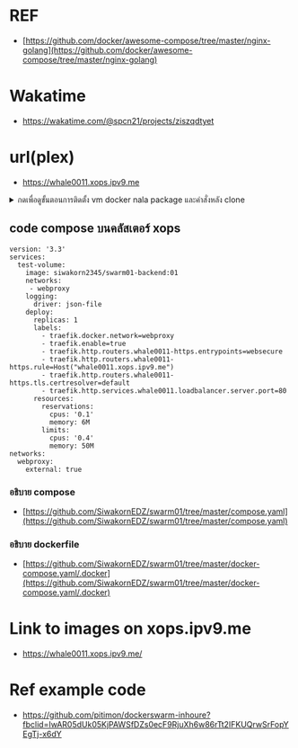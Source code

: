 # REF

- [https://github.com/docker/awesome-compose/tree/master/nginx-golang](https://github.com/docker/awesome-compose/tree/master/nginx-golang)

# Wakatime

- https://wakatime.com/@spcn21/projects/ziszqdtyet

# url(plex)

- https://whale0011.xops.ipv9.me


<details>
  <summary> กดเพื่อดูขั้นตอนการติดตั้ง vm docker nala package และคำสั่งหลัง clone</summary>
  
## เตรียมมการติดตั้ง vm สำหรับการทำ manager และ 2 swarmnode 
## สเปค cpu 2 core ram 2GB disk 32 network ipv4 DHCP ipv6 static กำหนด ssh key
## คำสั่งเข้าสิทธิ  root 

```
sudo -i
```

## เปลี่ยนชื่อ hostname 

```
hostnamectl set-hostname “Change name”
```

## ติดตั้ง docker

```
apt update ; apt upgrade -y
```

```
apt-get install \
    ca-certificates \
    curl wget \
    gnupg \
    lsb-release -y

```

```
mkdir -m 0755 -p /etc/apt/keyrings
```

```
curl -fsSL https://download.docker.com/linux/ubuntu/gpg | gpg --dearmor -o /etc/apt/keyrings/docker.gpg
```

```
echo \
  "deb [arch=$(dpkg --print-architecture) signed-by=/etc/apt/keyrings/docker.gpg] https://download.docker.com/linux/ubuntu \
  $(lsb_release -cs) stable" |  tee /etc/apt/sources.list.d/docker.list > /dev/null
```

```
apt-get update
```

```
apt-get install docker-ce docker-ce-cli containerd.io docker-buildx-plugin docker-compose-plugin -y
```

## ติดตั้ง nala package management แทน apt package management


```
wget https://gitlab.com/volian/nala/uploads/605d833bdffd23cee4bb6670b2d6c27b/nala_0.12.1_all.deb
```

```
dpkg -i nala_0.12.1_all.deb 
```

```
apt-get -f install -y 
```

```
tee -a /etc/apt/sources.list.d/nala-sources.list <<EOF 
```

```
deb https://mirror1.ku.ac.th/ubuntu/ jammy main restricted universe multiverse
deb https://mirrors.nipa.cloud/ubuntu/ jammy main restricted universe multiverse
deb https://mirror.kku.ac.th/ubuntu/ jammy main restricted universe multiverse
deb http://mirror1.totbb.net/ubuntu/ jammy main restricted universe multiverse
EOF
```

```
nala update  
```

```
nala upgrade -y 
```

```
nala list —upgradable
```

```
nala install htop dnsutils mtr -y
```

```
reboot
```

## ทำการโคลน vm สำหรับการใช้สร้าง vm manager swarm vm swarm1 vm swarm2

```
cp /dev/null /etc/machine-id
```

```
rm /var/lib/dbus/machine-id
```

```
ln -s /etc/machine-id /var/lib/dbus/machine-id
```

```
init 0
```

## ให้สิทธิผู้ใช้งานกับ docker

```
sudo usermod -aG docker $USER
```

```
docker ps
```
  
</details>



## code compose บนคลัสเตอร์ xops

```
version: '3.3'
services:
  test-volume:
    image: siwakorn2345/swarm01-backend:01
    networks:
     - webproxy
    logging:
      driver: json-file
    deploy:
      replicas: 1
      labels:
        - traefik.docker.network=webproxy
        - traefik.enable=true
        - traefik.http.routers.whale0011-https.entrypoints=websecure
        - traefik.http.routers.whale0011-https.rule=Host("whale0011.xops.ipv9.me")
        - traefik.http.routers.whale0011-https.tls.certresolver=default
        - traefik.http.services.whale0011.loadbalancer.server.port=80
      resources:
        reservations:
          cpus: '0.1'
          memory: 6M
        limits:
          cpus: '0.4'
          memory: 50M
networks:
  webproxy:
    external: true
```
### อธิบาย compose

- [https://github.com/SiwakornEDZ/swarm01/tree/master/compose.yaml](https://github.com/SiwakornEDZ/swarm01/tree/master/compose.yaml)

### อธิบาย dockerfile

- [https://github.com/SiwakornEDZ/swarm01/tree/master/docker-compose.yaml/.docker](https://github.com/SiwakornEDZ/swarm01/tree/master/docker-compose.yaml/.docker)

# Link to images on xops.ipv9.me

- https://whale0011.xops.ipv9.me/

# Ref example code 

- https://github.com/pitimon/dockerswarm-inhoure?fbclid=IwAR05dUk05KjPAWSfDZs0ecF9RjuXh6w86rTt2IFKUQrwSrFopYEgTj-x6dY
 







